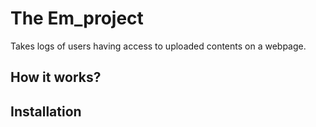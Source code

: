 # The Em_project

Takes logs of users having access to uploaded contents on a webpage.

## How it works?


## Installation
